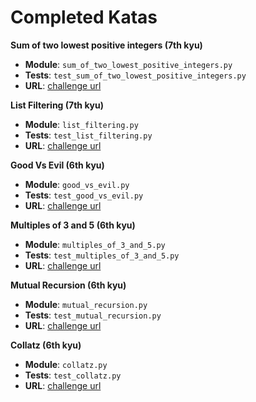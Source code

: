 # Completed Katas

**Sum of two lowest positive integers (7th kyu)**

- **Module**: `sum_of_two_lowest_positive_integers.py`
- **Tests**: `test_sum_of_two_lowest_positive_integers.py`
- **URL**: [challenge url](https://www.codewars.com/kata/sum-of-two-lowest-positive-integers/python)


**List Filtering (7th kyu)**

- **Module**: `list_filtering.py`
- **Tests**: `test_list_filtering.py`
- **URL**: [challenge url](https://www.codewars.com/kata/list-filtering/train/python)


**Good Vs Evil (6th kyu)**

- **Module**: `good_vs_evil.py`
- **Tests**: `test_good_vs_evil.py`
- **URL**: [challenge url](https://www.codewars.com/kata/good-vs-evil/train/python)


**Multiples of 3 and 5 (6th kyu)**

- **Module**: `multiples_of_3_and_5.py`
- **Tests**: `test_multiples_of_3_and_5.py`
- **URL**: [challenge url](https://www.codewars.com/kata/multiples-of-3-and-5/train/python)


**Mutual Recursion (6th kyu)**

- **Module**: `mutual_recursion.py`
- **Tests**: `test_mutual_recursion.py`
- **URL**: [challenge url](https://www.codewars.com/kata/mutual-recursion/train/python)


**Collatz (6th kyu)**

- **Module**: `collatz.py`
- **Tests**: `test_collatz.py`
- **URL**: [challenge url](https://www.codewars.com/kata/collatz/train/python)